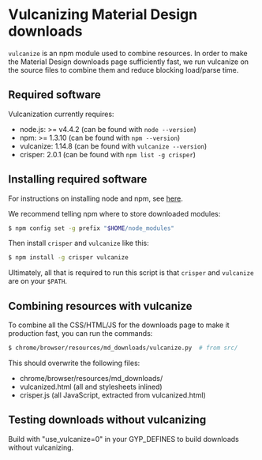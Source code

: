 # Vulcanizing Material Design downloads

`vulcanize` is an npm module used to combine resources.  In order to make the
Material Design downloads page sufficiently fast, we run vulcanize on the source
files to combine them and reduce blocking load/parse time.

## Required software

Vulcanization currently requires:

- node.js: >= v4.4.2 (can be found with `node --version`)
- npm: >= 1.3.10 (can be found with `npm --version`)
- vulcanize: 1.14.8 (can be found with `vulcanize --version`)
- crisper: 2.0.1 (can be found with `npm list -g crisper`)

## Installing required software

For instructions on installing node and npm, see
[here](https://docs.npmjs.com/getting-started/installing-node).

We recommend telling npm where to store downloaded modules:

```bash
$ npm config set -g prefix "$HOME/node_modules"
```

Then install `crisper` and `vulcanize` like this:

```bash
$ npm install -g crisper vulcanize
```

Ultimately, all that is required to run this script is that `crisper` and
`vulcanize` are on your `$PATH`.

## Combining resources with vulcanize

To combine all the CSS/HTML/JS for the downloads page to make it production
fast, you can run the commands:

```bash
$ chrome/browser/resources/md_downloads/vulcanize.py  # from src/
```

This should overwrite the following files:

- chrome/browser/resources/md_downloads/
 - vulcanized.html (all <link rel=import> and stylesheets inlined)
 - crisper.js (all JavaScript, extracted from vulcanized.html)

## Testing downloads without vulcanizing

Build with "use_vulcanize=0" in your GYP_DEFINES to build downloads without
vulcanizing.
